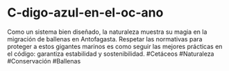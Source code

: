 # C-digo-azul-en-el-oc-ano
Como un sistema bien diseñado, la naturaleza muestra su magia en la migración de ballenas en Antofagasta. Respetar las normativas para proteger a estos gigantes marinos es como seguir las mejores prácticas en el código: garantiza estabilidad y sostenibilidad. #Cetáceos #Naturaleza #Conservación #Ballenas
